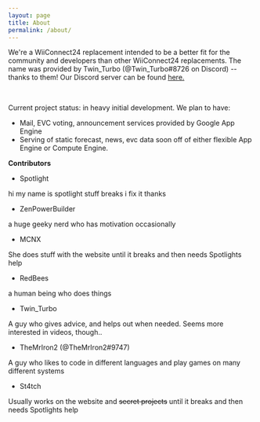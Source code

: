 ```yaml
---
layout: page
title: About
permalink: /about/
---
```

We're a WiiConnect24 replacement intended to be a better fit for the community and developers than other WiiConnect24 replacements. The name was provided by Twin_Turbo (@Twin_Turbo#8726 on Discord) -- thanks to them!
Our Discord server can be found <a href="https://discord.gg/2BvqG9S"> here. </a>  

<br>

Current project status: in heavy initial development.
We plan to have:
- Mail, EVC voting, announcement services provided by Google App Engine
- Serving of static forecast, news, evc data soon off of either flexible App Engine or Compute Engine.
   
 
 **Contributors**
 
  - Spotlight
  
  hi
my name is spotlight
stuff breaks
i fix it
thanks

  - ZenPowerBuilder
  
  a huge geeky nerd who has motivation occasionally
  
  - MCNX
  
  She does stuff with the website until it breaks and then needs Spotlights help
  
  - RedBees
  
  a human being who does things
  
  - Twin_Turbo

A guy who gives advice, and helps out when needed. Seems more interested in videos, though..

  - TheMrIron2 (@TheMrIron2#9747)
  
  A guy who likes to code in different languages and play games on many different systems
  
  - St4tch
  
  Usually works on the website and ~~secret projects~~ until it breaks and then needs Spotlights help
